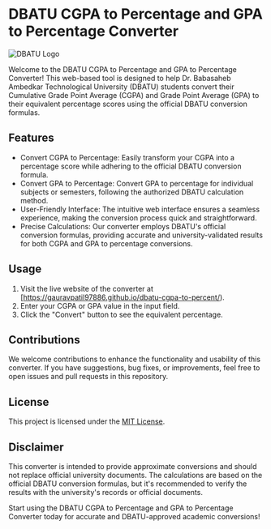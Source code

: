 # DBATU CGPA to Percentage and GPA to Percentage Converter

![DBATU Logo](https://dbatu.ac.in/wp-content/uploads/2017/08/Logo-Base.png)


Welcome to the DBATU CGPA to Percentage and GPA to Percentage Converter! This web-based tool is designed to help Dr. Babasaheb Ambedkar Technological University (DBATU) students convert their Cumulative Grade Point Average (CGPA) and Grade Point Average (GPA) to their equivalent percentage scores using the official DBATU conversion formulas.

## Features

- Convert CGPA to Percentage: Easily transform your CGPA into a percentage score while adhering to the official DBATU conversion formula.
- Convert GPA to Percentage: Convert GPA to percentage for individual subjects or semesters, following the authorized DBATU calculation method.
- User-Friendly Interface: The intuitive web interface ensures a seamless experience, making the conversion process quick and straightforward.
- Precise Calculations: Our converter employs DBATU's official conversion formulas, providing accurate and university-validated results for both CGPA and GPA to percentage conversions.

## Usage

1. Visit the live website of the converter at [https://gauravpatil97886.github.io/dbatu-cgpa-to-percent/).
2. Enter your CGPA or GPA value in the input field.
3. Click the "Convert" button to see the equivalent percentage.

## Contributions

We welcome contributions to enhance the functionality and usability of this converter. If you have suggestions, bug fixes, or improvements, feel free to open issues and pull requests in this repository.

## License

This project is licensed under the [MIT License](LICENSE).

## Disclaimer

This converter is intended to provide approximate conversions and should not replace official university documents. The calculations are based on the official DBATU conversion formulas, but it's recommended to verify the results with the university's records or official documents.

Start using the DBATU CGPA to Percentage and GPA to Percentage Converter today for accurate and DBATU-approved academic conversions!

